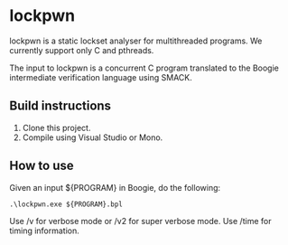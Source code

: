 lockpwn
====================
lockpwn is a static lockset analyser for multithreaded programs. We currently support only C and pthreads.

The input to lockpwn is a concurrent C program translated to the Boogie intermediate verification language using SMACK.

## Build instructions
1. Clone this project.
1. Compile using Visual Studio or Mono.

## How to use

Given an input ${PROGRAM} in Boogie, do the following:

```
.\lockpwn.exe ${PROGRAM}.bpl
```

Use /v for verbose mode or /v2 for super verbose mode. Use /time for timing information.
